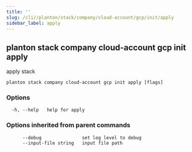```yaml
---
title: ''
slug: /cli//planton/stack/company/cloud-account/gcp/init/apply
sidebar_label: apply
---
```

## planton stack company cloud-account gcp init apply

apply stack

```
planton stack company cloud-account gcp init apply [flags]
```

### Options

```
  -h, --help   help for apply
```

### Options inherited from parent commands

```
      --debug               set log level to debug
      --input-file string   input file path
```

